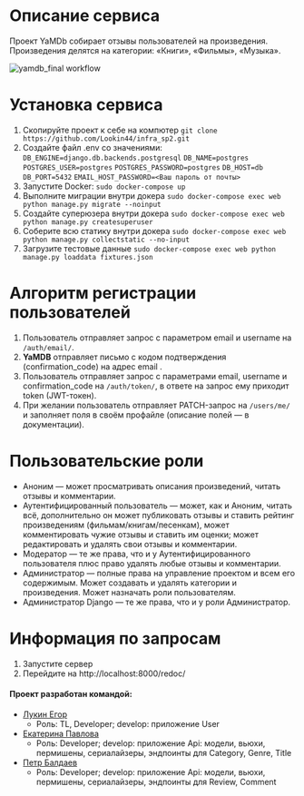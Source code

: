 # Описание сервиса
Проект YaMDb собирает отзывы пользователей на произведения. Произведения делятся на категории: «Книги», «Фильмы»,
«Музыка».

![yamdb_final workflow](https://github.com/github/docs/actions/workflows/main.yml/badge.svg)

# Установка сервиса
1. Скопируйте проект к себе на компютер ```git clone https://github.com/Lookin44/infra_sp2.git```
2. Создайте файл .env со значениями: 
```DB_ENGINE=django.db.backends.postgresql```
```DB_NAME=postgres```
```POSTGRES_USER=postgres```
```POSTGRES_PASSWORD=postgres```
```DB_HOST=db```
```DB_PORT=5432```
```EMAIL_HOST_PASSWORD=<Ваш пароль от почты>```
3. Запустите Docker: ```sudo docker-compose up```
4. Выполните миграции внутри докера ```sudo docker-compose exec web python manage.py migrate --noinput```
5. Создайте суперюзера внутри докера ```sudo docker-compose exec web python manage.py createsuperuser```
6. Соберите всю статику внутри докера ```sudo docker-compose exec web python manage.py collectstatic --no-input```
7. Загрузите тестовые данные ```sudo docker-compose exec web python manage.py loaddata fixtures.json```

# Алгоритм регистрации пользователей
1. Пользователь отправляет запрос с параметром email и username на ```/auth/email/```.
2. **YaMDB** отправляет письмо с кодом подтверждения (confirmation_code) на адрес email .
3. Пользователь отправляет запрос с параметрами email, username и confirmation_code на ```/auth/token/```, в ответе на запрос ему приходит token (JWT-токен).
4. При желании пользователь отправляет PATCH-запрос на ```/users/me/``` и заполняет поля в своём профайле (описание полей — в документации).

# Пользовательские роли
* Аноним — может просматривать описания произведений, читать отзывы и комментарии.
* Аутентифицированный пользователь — может, как и Аноним, читать всё, дополнительно он может публиковать отзывы и ставить рейтинг произведениям (фильмам/книгам/песенкам), может комментировать чужие отзывы и ставить им оценки; может редактировать и удалять свои отзывы и комментарии.
* Модератор — те же права, что и у Аутентифицированного пользователя плюс право удалять любые отзывы и комментарии.
* Администратор — полные права на управление проектом и всем его содержимым. Может создавать и удалять категории и произведения. Может назначать роли пользователям.
* Администратор Django — те же права, что и у роли Администратор.

# Информация по запросам
1. Запустите сервер
2. Перейдите на http://localhost:8000/redoc/

#### Проект разработан командой:
* [Лукин Егор](https://github.com/Lookin44)
  - Роль: TL, Developer; develop: приложение User
* [Екатерина Павлова](https://github.com/pavlovsdog110691)
  - Роль: Developer; develop: приложение Api: модели, вьюхи, пермишены, сериалайзеры, эндпоинты для Category, Genre, Title
* [Петр Балдаев](https://github.com/spqr-86)
  - Роль: Developer; develop: приложение Api: модели, вьюхи, пермишены, сериалайзеры, эндпоинты для Review, Comment
